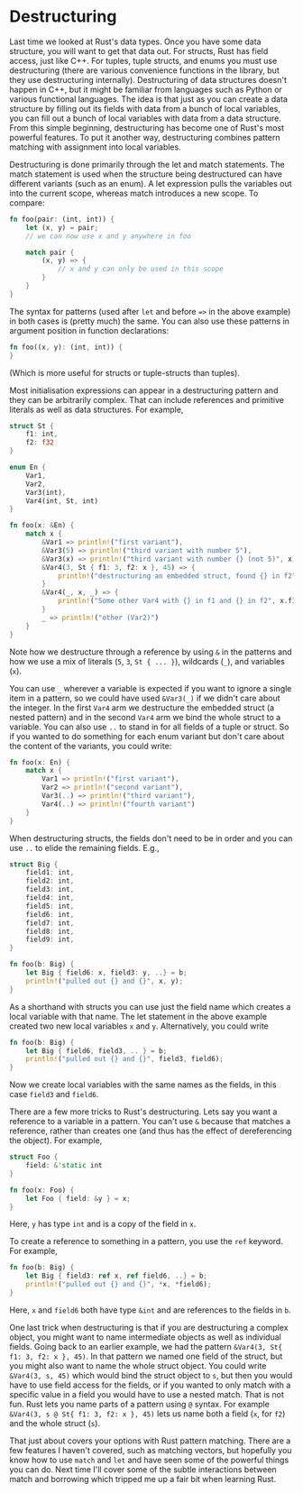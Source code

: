 # Destructuring

Last time we looked at Rust's data types. Once you have some data structure, you
will want to get that data out. For structs, Rust has field access, just like
C++. For tuples, tuple structs, and enums you must use destructuring (there are
various convenience functions in the library, but they use destructuring
internally). Destructuring of data structures doesn't happen in C++, but it
might be familiar from languages such as Python or various functional languages.
The idea is that just as you can create a data structure by filling out its
fields with data from a bunch of local variables, you can fill out a bunch of
local variables with data from a data structure. From this simple beginning,
destructuring has become one of Rust's most powerful features. To put it another
way, destructuring combines pattern matching with assignment into local
variables.

Destructuring is done primarily through the let and match statements. The match
statement is used when the structure being destructured can have different
variants (such as an enum). A let expression pulls the variables out into the
current scope, whereas match introduces a new scope. To compare:

```rust
fn foo(pair: (int, int)) {
    let (x, y) = pair;
    // we can now use x and y anywhere in foo

    match pair {
        (x, y) => {
            // x and y can only be used in this scope
        }
    }
}
```

The syntax for patterns (used after `let` and before `=>` in the above example)
in both cases is (pretty much) the same. You can also use these patterns in
argument position in function declarations:

```rust
fn foo((x, y): (int, int)) {
}
```

(Which is more useful for structs or tuple-structs than tuples).

Most initialisation expressions can appear in a destructuring pattern and they
can be arbitrarily complex. That can include references and primitive literals
as well as data structures. For example,

```rust
struct St {
    f1: int,
    f2: f32
}

enum En {
    Var1,
    Var2,
    Var3(int),
    Var4(int, St, int)
}

fn foo(x: &En) {
    match x {
        &Var1 => println!("first variant"),
        &Var3(5) => println!("third variant with number 5"),
        &Var3(x) => println!("third variant with number {} (not 5)", x),
        &Var4(3, St { f1: 3, f2: x }, 45) => {
            println!("destructuring an embedded struct, found {} in f2", x)
        }
        &Var4(_, x, _) => {
            println!("Some other Var4 with {} in f1 and {} in f2", x.f1, x.f2)
        }
        _ => println!("other (Var2)")
    }
}
```

Note how we destructure through a reference by using `&` in the patterns and how
we use a mix of literals (`5`, `3`, `St { ... }`), wildcards (`_`), and
variables (`x`).

You can use `_` wherever a variable is expected if you want to ignore a single
item in a pattern, so we could have used `&Var3(_)` if we didn't care about the
integer. In the first `Var4` arm we destructure the embedded struct (a nested
pattern) and in the second `Var4` arm we bind the whole struct to a variable.
You can also use `..` to stand in for all fields of a tuple or struct. So if you
wanted to do something for each enum variant but don't care about the content of
the variants, you could write:

```rust
fn foo(x: En) {
    match x {
        Var1 => println!("first variant"),
        Var2 => println!("second variant"),
        Var3(..) => println!("third variant"),
        Var4(..) => println!("fourth variant")
    }
}
```

When destructuring structs, the fields don't need to be in order and you can use
`..` to elide the remaining fields. E.g.,

```rust
struct Big {
    field1: int,
    field2: int,
    field3: int,
    field4: int,
    field5: int,
    field6: int,
    field7: int,
    field8: int,
    field9: int,
}

fn foo(b: Big) {
    let Big { field6: x, field3: y, ..} = b;
    println!("pulled out {} and {}", x, y);
}
```

As a shorthand with structs you can use just the field name which creates a
local variable with that name. The let statement in the above example created
two new local variables `x` and `y`. Alternatively, you could write

```rust
fn foo(b: Big) {
    let Big { field6, field3, .. } = b;
    println!("pulled out {} and {}", field3, field6);
}
```

Now we create local variables with the same names as the fields, in this case
`field3` and `field6`.

There are a few more tricks to Rust's destructuring. Lets say you want a
reference to a variable in a pattern. You can't use `&` because that matches a
reference, rather than creates one (and thus has the effect of dereferencing the
object). For example,

```rust
struct Foo {
    field: &'static int
}

fn foo(x: Foo) {
    let Foo { field: &y } = x;
}
```

Here, `y` has type `int` and is a copy of the field in `x`.

To create a reference to something in a pattern, you use the `ref` keyword. For
example,

```rust
fn foo(b: Big) {
    let Big { field3: ref x, ref field6, ..} = b;
    println!("pulled out {} and {}", *x, *field6);
}
```

Here, `x` and `field6` both have type `&int` and are references to the fields in `b`.

One last trick when destructuring is that if you are destructuring a complex
object, you might want to name intermediate objects as well as individual
fields. Going back to an earlier example, we had the pattern `&Var4(3, St{ f1:
3, f2: x }, 45)`. In that pattern we named one field of the struct, but you
might also want to name the whole struct object. You could write `&Var4(3, s,
45)` which would bind the struct object to `s`, but then you would have to use
field access for the fields, or if you wanted to only match with a specific
value in a field you would have to use a nested match. That is not fun. Rust
lets you name parts of a pattern using `@` syntax. For example `&Var4(3, s @ St{
f1: 3, f2: x }, 45)` lets us name both a field (`x`, for `f2`) and the whole
struct (`s`).

That just about covers your options with Rust pattern matching. There are a few
features I haven't covered, such as matching vectors, but hopefully you know how
to use `match` and `let` and have seen some of the powerful things you can do.
Next time I'll cover some of the subtle interactions between match and borrowing
which tripped me up a fair bit when learning Rust.
